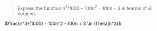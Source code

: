 > Express the function $n^3 / 1000 - 100n^2 - 100n + 3$ in tearms of $\Theta$
> notation.

$\frac{n^3}{1000} - 100n^2 - 100n + 3 \in \Theta(n^3)$
